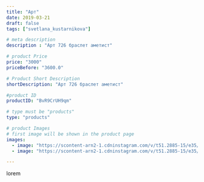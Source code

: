 ```yaml
---
title: "Арт"
date: 2019-03-21
draft: false
tags: ["svetlana_kustarnikova"]

# meta description
description : "Арт 726 браслет аметист"

# product Price
price: "3000"
priceBefore: "3600.0"

# Product Short Description
shortDescription: "Арт 726 браслет аметист"

#product ID
productID: "BvR9CrUH9qm"

# type must be "products"
type: "products"

# product Images
# first image will be shown in the product page
images:
  - image: "https://scontent-arn2-1.cdninstagram.com/v/t51.2885-15/e35/53430109_2273629799367090_7151695293764415120_n.jpg?_nc_ht=scontent-arn2-1.cdninstagram.com&_nc_cat=106&_nc_ohc=iQiJvMVQzlwAX8hPHNW&se=8&tp=1&oh=54872f7966f03eb7c301a080f4f9bb28&oe=605FBB22&ig_cache_key=MjAwNDY1MTc3MDcyODI0NTk5Mw%3D%3D.2"
  - image: "https://scontent-arn2-1.cdninstagram.com/v/t51.2885-15/e35/53201543_518500065342400_1264805730571247122_n.jpg?_nc_ht=scontent-arn2-1.cdninstagram.com&_nc_cat=104&_nc_ohc=MPhAbiTO3SYAX-sPUmY&se=8&tp=1&oh=05ac9b138428ea2dc32e86161725ca2f&oe=605E46D5&ig_cache_key=MjAwNDY1MTc3MDczNjU3NDE2OQ%3D%3D.2"

---
```

lorem
